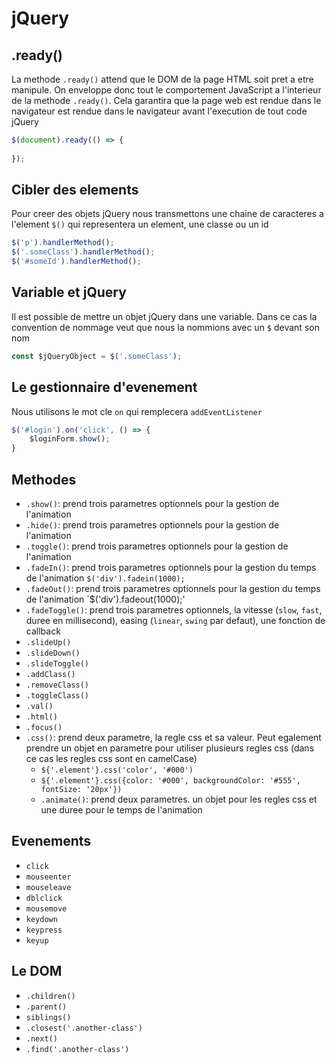 # jQuery

## .ready()

La methode `.ready()` attend que le DOM de la page HTML soit pret a etre manipule. On enveloppe donc tout le comportement JavaScript a l'interieur de la methode `.ready()`. Cela garantira que la page web est rendue dans le navigateur est rendue dans le navigateur avant l'execution de tout code jQuery

```js
$(document).ready(() => {
    
});
```

## Cibler des elements

Pour creer des objets jQuery nous transmettons une chaine de caracteres a l'element `$()` qui representera un element, une classe ou un id

```js
$('p').handlerMethod();
$('.someClass').handlerMethod();
$('#someId').handlerMethod();
```

## Variable et jQuery

Il est possible de mettre un objet jQuery dans une variable. Dans ce cas la convention de nommage veut que nous la nommions avec un `$` devant son nom

```js
const $jQueryObject = $('.someClass');
```

## Le gestionnaire d'evenement

Nous utilisons le mot cle `on` qui remplecera `addEventListener`

```js
$('#login').on('click', () => {
    $loginForm.show();
}
```

## Methodes

- `.show()`: prend trois parametres optionnels pour la gestion de l'animation
- `.hide()`: prend trois parametres optionnels pour la gestion de l'animation
- `.toggle()`: prend trois parametres optionnels pour la gestion de l'animation
- `.fadeIn()`: prend trois parametres optionnels pour la gestion du temps de l'animation `$('div').fadein(1000);`
- `.fadeOut()`: prend trois parametres optionnels pour la gestion du temps de l'animation `$('div').fadeout(1000);'
- `.fadeToggle()`: prend trois parametres optionnels, la vitesse (`slow`, `fast`, duree en millisecond), easing (`linear`, `swing` par defaut), une fonction de callback
- `.slideUp()`
- `.slideDown()`
- `.slideToggle()`
- `.addClass()`
- `.removeClass()`
- `.toggleClass()`
- `.val()`
- `.html()`
- `.focus()`
- `.css()`: prend deux parametre, la regle css et sa valeur. Peut egalement prendre un objet en parametre pour utiliser plusieurs regles css (dans ce cas les regles css sont en camelCase)
  - `${'.element'}.css('color', '#000')`
  - `${'.element'}.css({color: '#000', backgroundColor: '#555', fontSize: '20px'})`
  - `.animate()`: prend deux parametres. un objet pour les regles css et une duree pour le temps de l'animation

## Evenements

- `click`
- `mouseenter`
- `mouseleave`
- `dblclick`
- `mousemove`
- `keydown`
- `keypress`
- `keyup`

## Le DOM

- `.children()`
- `.parent()`
- `siblings()`
- `.closest('.another-class')`
- `.next()`
- `.find('.another-class')`
